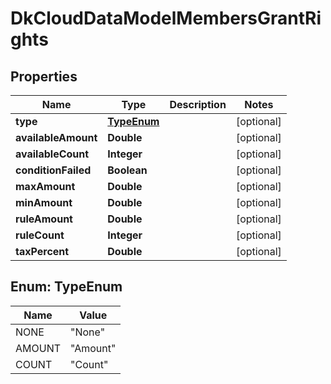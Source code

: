 
# DkCloudDataModelMembersGrantRights

## Properties
Name | Type | Description | Notes
------------ | ------------- | ------------- | -------------
**type** | [**TypeEnum**](#TypeEnum) |  |  [optional]
**availableAmount** | **Double** |  |  [optional]
**availableCount** | **Integer** |  |  [optional]
**conditionFailed** | **Boolean** |  |  [optional]
**maxAmount** | **Double** |  |  [optional]
**minAmount** | **Double** |  |  [optional]
**ruleAmount** | **Double** |  |  [optional]
**ruleCount** | **Integer** |  |  [optional]
**taxPercent** | **Double** |  |  [optional]


<a name="TypeEnum"></a>
## Enum: TypeEnum
Name | Value
---- | -----
NONE | &quot;None&quot;
AMOUNT | &quot;Amount&quot;
COUNT | &quot;Count&quot;



